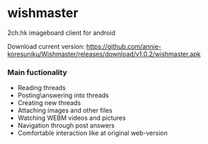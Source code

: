 # wishmaster
2ch.hk imageboard client for android

Download current version: https://github.com/annie-koresuniku/Wishmaster/releases/download/v1.0.2/wishmaster.apk

### Main fuctionality

* Reading threads
* Posting\answering into threads
* Creating new threads
* Attaching images and other files
* Watching WEBM videos and pictures
* Navigation through post answers
* Comfortable interaction like at original web-version

